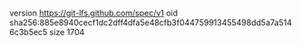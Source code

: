 version https://git-lfs.github.com/spec/v1
oid sha256:885e8940cecf1dc2dff4dfa5e48cfb3f044759913455498dd5a7a5146c3b5ec5
size 1704
